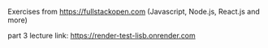Exercises from https://fullstackopen.com (Javascript, Node.js, React.js and more)

part 3 lecture link: https://render-test-lisb.onrender.com
